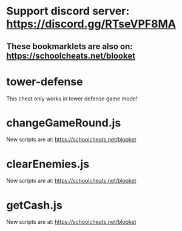 # **Support discord server: https://discord.gg/RTseVPF8MA**

## **These bookmarklets are also on: https://schoolcheats.net/blooket**

# tower-defense

This cheat only works in tower defense game mode!

# changeGameRound.js

New scripts are at:
https://schoolcheats.net/blooket


# clearEnemies.js

New scripts are at:
https://schoolcheats.net/blooket


# getCash.js

New scripts are at:
https://schoolcheats.net/blooket
